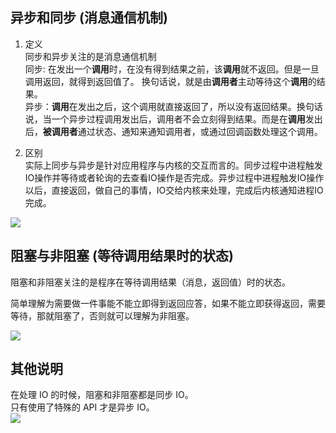 ## 异步和同步 (消息通信机制)
1. 定义  
同步和异步关注的是消息通信机制  
同步: 在发出一个**调用**时，在没有得到结果之前，该**调用**就不返回。但是一旦调用返回，就得到返回值了。
换句话说，就是由**调用者**主动等待这个**调用**的结果。   
异步：**调用**在发出之后，这个调用就直接返回了，所以没有返回结果。换句话说，当一个异步过程调用发出后，调用者不会立刻得到结果。而是在**调用**发出后，**被调用者**通过状态、通知来通知调用者，或通过回调函数处理这个调用。 

2. 区别  
实际上同步与异步是针对应用程序与内核的交互而言的。同步过程中进程触发IO操作并等待或者轮询的去查看IO操作是否完成。异步过程中进程触发IO操作以后，直接返回，做自己的事情，IO交给内核来处理，完成后内核通知进程IO完成。

![](https://pic2.zhimg.com/80/v2-d5f8329edddb54dbbd2401a0bf7d782b_hd.jpg)


## 阻塞与非阻塞  (等待调用结果时的状态)
阻塞和非阻塞关注的是程序在等待调用结果（消息，返回值）时的状态。

简单理解为需要做一件事能不能立即得到返回应答，如果不能立即获得返回，需要等待，那就阻塞了，否则就可以理解为非阻塞。

![](https://pic4.zhimg.com/80/v2-0878098d60b4dd144caa3b1a3152d69b_hd.jpg)


## 其他说明
在处理 IO 的时候，阻塞和非阻塞都是同步 IO。  
只有使用了特殊的 API 才是异步 IO。  
![](https://pic4.zhimg.com/7d3eb389b7724878bd7e12ebc6dbcdb5_b.jpg)